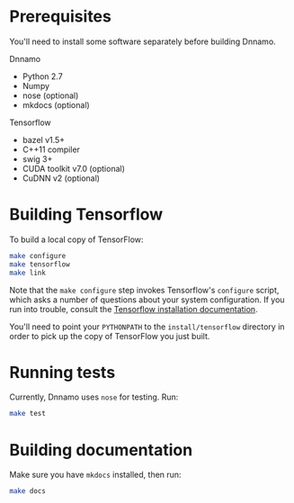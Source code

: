 # Prerequisites
You'll need to install some software separately before building Dnnamo.

Dnnamo

  - Python 2.7
  - Numpy
  - nose (optional)
  - mkdocs (optional)

Tensorflow

  - bazel v1.5+
  - C++11 compiler
  - swig 3+
  - CUDA toolkit v7.0 (optional)
  - CuDNN v2 (optional)

# Building Tensorflow
To build a local copy of TensorFlow:

```bash
make configure
make tensorflow
make link
```

Note that the `make configure` step invokes Tensorflow's `configure` script, which asks a number of questions about your system configuration. If you run into trouble, consult the [Tensorflow installation documentation](https://www.tensorflow.org/versions/master/get_started/os_setup.html#installing-from-sources).

You'll need to point your `PYTHONPATH` to the `install/tensorflow` directory in order to pick up the copy of TensorFlow you just built.

# Running tests

Currently, Dnnamo uses `nose` for testing. Run:

```bash
make test
```

# Building documentation

Make sure you have `mkdocs` installed, then run:

```bash
make docs
```
